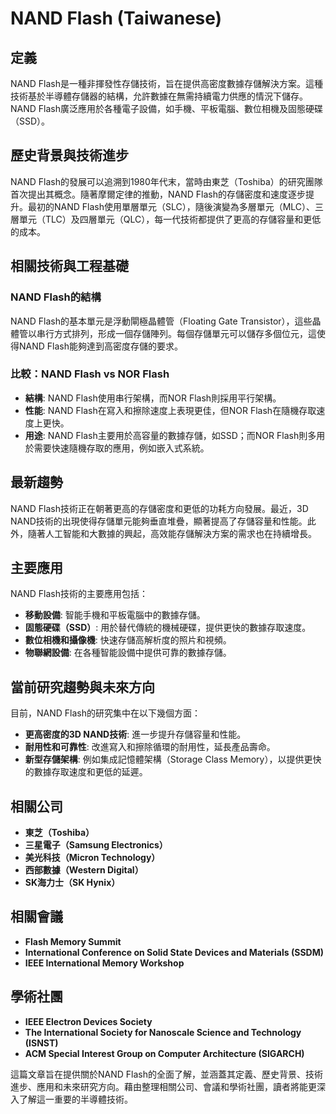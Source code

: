 # NAND Flash (Taiwanese)

## 定義
NAND Flash是一種非揮發性存儲技術，旨在提供高密度數據存儲解決方案。這種技術基於半導體存儲器的結構，允許數據在無需持續電力供應的情況下儲存。NAND Flash廣泛應用於各種電子設備，如手機、平板電腦、數位相機及固態硬碟（SSD）。

## 歷史背景與技術進步
NAND Flash的發展可以追溯到1980年代末，當時由東芝（Toshiba）的研究團隊首次提出其概念。隨著摩爾定律的推動，NAND Flash的存儲密度和速度逐步提升。最初的NAND Flash使用單層單元（SLC），隨後演變為多層單元（MLC）、三層單元（TLC）及四層單元（QLC），每一代技術都提供了更高的存儲容量和更低的成本。

## 相關技術與工程基礎
### NAND Flash的結構
NAND Flash的基本單元是浮動閘極晶體管（Floating Gate Transistor），這些晶體管以串行方式排列，形成一個存儲陣列。每個存儲單元可以儲存多個位元，這使得NAND Flash能夠達到高密度存儲的要求。

### 比較：NAND Flash vs NOR Flash
- **結構**: NAND Flash使用串行架構，而NOR Flash則採用平行架構。
- **性能**: NAND Flash在寫入和擦除速度上表現更佳，但NOR Flash在隨機存取速度上更快。
- **用途**: NAND Flash主要用於高容量的數據存儲，如SSD；而NOR Flash則多用於需要快速隨機存取的應用，例如嵌入式系統。

## 最新趨勢
NAND Flash技術正在朝著更高的存儲密度和更低的功耗方向發展。最近，3D NAND技術的出現使得存儲單元能夠垂直堆疊，顯著提高了存儲容量和性能。此外，隨著人工智能和大數據的興起，高效能存儲解決方案的需求也在持續增長。

## 主要應用
NAND Flash技術的主要應用包括：
- **移動設備**: 智能手機和平板電腦中的數據存儲。
- **固態硬碟（SSD）**: 用於替代傳統的機械硬碟，提供更快的數據存取速度。
- **數位相機和攝像機**: 快速存儲高解析度的照片和視頻。
- **物聯網設備**: 在各種智能設備中提供可靠的數據存儲。

## 當前研究趨勢與未來方向
目前，NAND Flash的研究集中在以下幾個方面：
- **更高密度的3D NAND技術**: 進一步提升存儲容量和性能。
- **耐用性和可靠性**: 改進寫入和擦除循環的耐用性，延長產品壽命。
- **新型存儲架構**: 例如集成記憶體架構（Storage Class Memory），以提供更快的數據存取速度和更低的延遲。

## 相關公司
- **東芝（Toshiba）**
- **三星電子（Samsung Electronics）**
- **美光科技（Micron Technology）**
- **西部數據（Western Digital）**
- **SK海力士（SK Hynix）**

## 相關會議
- **Flash Memory Summit**
- **International Conference on Solid State Devices and Materials (SSDM)**
- **IEEE International Memory Workshop**

## 學術社團
- **IEEE Electron Devices Society**
- **The International Society for Nanoscale Science and Technology (ISNST)**
- **ACM Special Interest Group on Computer Architecture (SIGARCH)**

這篇文章旨在提供關於NAND Flash的全面了解，並涵蓋其定義、歷史背景、技術進步、應用和未來研究方向。藉由整理相關公司、會議和學術社團，讀者將能更深入了解這一重要的半導體技術。